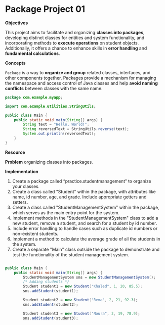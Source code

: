 # Package Project 01 


**Objectives**

This project aims to facilitate and organizing **classes into packages**, developing distinct classes for entities and system functionality, and incorporating methods to
**execute operations** on student objects. Additionally, it offers a chance to enhance skills in **error handling** and **fundamental calculations**.

**Concepts**

`Package` is a way to **organize and group** related classes, interfaces, and other components together. 
Packages provide a mechanism for managing the namespace and access control of Java classes and help **avoid naming conflicts** between classes with the same name.


```java
package com.example.myapp;

import com.example.utilities.StringUtils;

public class Main {
    public static void main(String[] args) {
        String text = "Hello, World!";
        String reversedText = StringUtils.reverse(text);
        System.out.println(reversedText);
    }
}
```

**Resource**


**Problem**
organizing classes into packages.

**Implementation**

1. Create a package called “practice.studentmanagement" to organize your classes.
2. Create a class called "Student" within the package, with attributes like name, id number, age, and grade. Include 
   appropriate getters and setters.
3. Create a class called "StudentManagementSystem" within the package, which serves as the main entry point for the system.
4. Implement methods in the "StudentManagementSystem" class to add a new student, remove a student, and search for a student by id number.
5. Include error handling to handle cases such as duplicate id numbers or non-existent students.
6. Implement a method to calculate the average grade of all the students in the system.
7. Create a separate "Main" class outside the package to demonstrate and test the functionality of the student management system.

```Java

public class Main {
    public static void main(String[] args) {
        StudentManagementSystem sms = new StudentManagementSystem();
        /* Adding students */
        Student student1 = new Student("Khaled", 1, 20, 85.5);
        sms.addStudent(student1);

        Student student2 = new Student("Rema", 2, 21, 92.3);
        sms.addStudent(student2);

        Student student3 = new Student("Noura", 3, 19, 78.9);
        sms.addStudent(student3);

```

